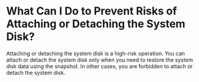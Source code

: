 # What Can I Do to Prevent Risks of Attaching or Detaching the System Disk?<a name="EN-US_TOPIC_0078771808"></a>

Attaching or detaching the system disk is a high-risk operation. You can attach or detach the system disk only when you need to restore the system disk data using the snapshot. In other cases, you are forbidden to attach or detach the system disk.


